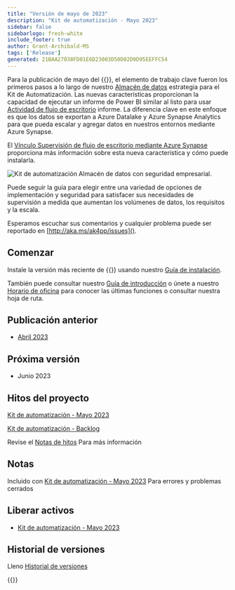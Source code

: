 ```yaml
---
title: "Versión de mayo de 2023"
description: "Kit de automatización - Mayo 2023"
sidebar: false
sidebarlogo: fresh-white
include_footer: true
author: Grant-Archibald-MS
tags: ['Release']
generated: 21BAA27038FD01E6D23003D50D02D9D95EEFFC54
---
```


Para la publicación de mayo del {{<product-name>}}, el elemento de trabajo clave fueron los primeros pasos a lo largo de nuestro [Almacén de datos](https://learn.microsoft.com/azure/architecture/data-guide/relational-data/data-warehousing) estrategia para el Kit de Automatización. Las nuevas características proporcionan la capacidad de ejecutar un informe de Power BI similar al listo para usar [Actividad de flujo de escritorio](https://learn.microsoft.com/power-automate/desktop-flows/desktop-flow-activity) informe. La diferencia clave en este enfoque es que los datos se exportan a Azure Datalake y Azure Synapse Analytics para que pueda escalar y agregar datos en nuestros entornos mediante Azure Synapse.

El [Vínculo Supervisión de flujo de escritorio mediante Azure Synapse](https://github.com/microsoft/powercat-automation-kit/blob/main/AutomationKit_Flow_BYODL/readme.md) proporciona más información sobre esta nueva característica y cómo puede instalarla.

![Kit de automatización Almacén de datos con seguridad empresarial](https://user-images.githubusercontent.com/29349597/239506755-0a7ac4fb-091d-4ef1-93ec-cf4ef0e924da.png).

Puede seguir la guía para elegir entre una variedad de opciones de implementación y seguridad para satisfacer sus necesidades de supervisión a medida que aumentan los volúmenes de datos, los requisitos y la escala.

Esperamos escuchar sus comentarios y cualquier problema puede ser reportado en [http://aka.ms/ak4pp/issues]().

## Comenzar

Instale la versión más reciente de {{<product-name>}} usando nuestro [Guía de instalación](/es/get-started/install).

También puede consultar nuestro [Guía de introducción](/es/get-started) o únete a nuestro [Horario de oficina](/es/office-hours) para conocer las últimas funciones o consultar nuestra hoja de ruta.

## Publicación anterior

- [Abril 2023](/es/releases/april-2023)

## Próxima versión

- Junio 2023

## Hitos del proyecto

[Kit de automatización - Mayo 2023](https://github.com/orgs/microsoft/projects/486/views/12)

[Kit de automatización - Backlog](https://github.com/orgs/microsoft/projects/486/views/1)

Revise el [Notas de hitos](/es/releases/milestones) Para más información

## Notas

Incluido con [Kit de automatización - Mayo 2023](https://github.com/microsoft/powercat-automation-kit/releases/tag/AutomationKit-May2023) Para errores y problemas cerrados

## Liberar activos

- [Kit de automatización - Mayo 2023](https://github.com/microsoft/powercat-automation-kit/releases/tag/AutomationKit-May2023)

## Historial de versiones

Lleno [Historial de versiones](/es/releases)

{{<questions name="/content/es/releases/may-2023.json" completed="Gracias por proporcionar comentarios" showNavigationButtons="false" locale="es">}}
